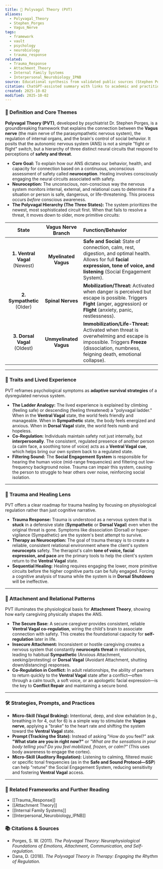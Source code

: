 ```yaml
---
title: 🐻 Polyvagal Theory (PVT)
aliases:
  - Polyvagal_Theory
  - Stephen_Porges
  - Vagus_Nerve
tags:
  - framework
  - vault
  - psychology
  - neurobiology
  - trauma_response
related:
  - Trauma_Response
  - Attachment_Theory
  - Internal Family Systems
  - Interpersonal_Neurobiology_IPNB
source: Educational synthesis from validated public sources (Stephen Porges's model)
citation: ChatGPT-assisted summary with links to academic and practitioner materials
created: 2025-10-02
modified: 2025-10-02
---
```


<!-- @format -->

### 🧠 Definition and Core Themes

**Polyvagal Theory (PVT)**, developed by psychiatrist Dr. Stephen Porges, is a groundbreaking framework that explains the connection between the **Vagus nerve** (the main nerve of the parasympathetic nervous system), the regulation of internal organs, and the brain's control of social behavior. It posits that the autonomic nervous system (ANS) is not a simple "fight or flight" switch, but a hierarchy of three distinct neural circuits that respond to perceptions of **safety and threat**.

- **Core Goal:** To explain how our ANS dictates our behavior, health, and capacity for connection based on a continuous, unconscious assessment of safety called **neuroception**. Healing involves consciously engaging the neural circuits associated with safety.
- **Neuroception:** The unconscious, non-conscious way the nervous system monitors internal, external, and relational cues to determine if a situation or person is safe, dangerous, or life-threatening. This process occurs _before_ conscious awareness.
- **The Polyvagal Hierarchy (The Three States):** The system prioritizes the newest, most sophisticated circuit first. When that fails to resolve a threat, it moves down to older, more primitive circuits:

|             State             |   Vagus Nerve Branch   | Function/Behavior                                                                                                                                                                    |
| :---------------------------: | :--------------------: | :----------------------------------------------------------------------------------------------------------------------------------------------------------------------------------- |
| **1. Ventral Vagal** (Newest) |  **Myelinated Vagus**  | **Safe and Social:** State of connection, calm, rest, digestion, and optimal health. Allows for full **facial expression, tone of voice, and listening** (Social Engagement System). |
|  **2. Sympathetic** (Older)   |   **Spinal Nerves**    | **Mobilization/Threat:** Activated when danger is perceived but escape is possible. Triggers **Fight** (anger, aggression) or **Flight** (anxiety, panic, restlessness).             |
| **3. Dorsal Vagal** (Oldest)  | **Unmyelinated Vagus** | **Immobilization/Life-Threat:** Activated when threat is overwhelming and escape is impossible. Triggers **Freeze** (dissociation, numbness, feigning death, emotional collapse).    |

---

### 🌿 Traits and Lived Experience

PVT reframes psychological symptoms as **adaptive survival strategies** of a dysregulated nervous system.

- **The Ladder Analogy:** The lived experience is explained by climbing (feeling safe) or descending (feeling threatened) a "polyvagal ladder." When in the **Ventral Vagal** state, the world feels friendly and manageable. When in **Sympathetic** state, the body feels energized and anxious. When in **Dorsal Vagal** state, the world feels numb and hopeless.
- **Co-Regulation:** Individuals maintain safety not just internally, but **interpersonally**. The consistent, regulated presence of another person (a calm face, a soothing tone of voice) acts as a **Ventral Vagal cue**, which helps bring our own system back to a regulated state.
- **Filtering Sound:** The **Social Engagement System** is responsible for hearing the human voice (mid-range frequencies) and filtering out low-frequency background noise. Trauma can impair this system, causing the person to struggle to hear others over noise, reinforcing social isolation.

---

### 🧠 Trauma and Healing Lens

PVT offers a clear roadmap for trauma healing by focusing on physiological regulation rather than just cognitive narrative.

- **Trauma Response:** Trauma is understood as a nervous system that is **stuck** in a defensive state (**Sympathetic** or **Dorsal Vagal**) even when the original threat is gone. Symptoms like dissociation (Dorsal) or hyper-vigilance (Sympathetic) are the system's best attempt to survive.
- **Therapy as Neuroception:** The goal of trauma therapy is to create a reliable, consistent relational environment where the client's system **neurocepts** safety. The therapist's calm **tone of voice, facial expression, and pace** are the primary tools to help the client's system return to the **Ventral Vagal** state.
- **Sequential Healing:** Healing requires engaging the lower, more primitive circuits before the higher cognitive parts can be fully engaged. Forcing a cognitive analysis of trauma while the system is in **Dorsal Shutdown** will be ineffective.

---

### 💞 Attachment and Relational Patterns

PVT illuminates the physiological basis for **Attachment Theory**, showing how early caregiving physically shapes the ANS.

- **The Secure Base:** A secure caregiver provides consistent, reliable **Ventral Vagal co-regulation**, wiring the child's brain to associate connection with safety. This creates the foundational capacity for **self-regulation** later in life.
- **Insecure Attachment:** Inconsistent or hostile caregiving creates a nervous system that constantly **neurocepts threat** in relationships, leading to habitual **Sympathetic** (Anxious Attachment, seeking/protesting) or **Dorsal Vagal** (Avoidant Attachment, shutting down/distancing) responses.
- **Co-Regulation in Conflict:** In adult relationships, the ability of partners to return quickly to the **Ventral Vagal** state after a conflict—often through a calm touch, a soft voice, or an apologetic facial expression—is the key to **Conflict Repair** and maintaining a secure bond.

---

### 🛠️ Strategies, Prompts, and Practices

- **Micro-Skill (Vagal Braking):** Intentional, deep, and slow exhalation (e.g., breathing in for 4, out for 6) is a simple way to stimulate the **Vagus nerve**, applying a "brake" to the heart rate and shifting the system toward the **Ventral Vagal** state.
- **Prompt (Tracking the State):** Instead of asking "How do you feel?" ask **"What state are you in right now?"** or _"What are the sensations in your body telling you? Do you feel mobilized, frozen, or calm?"_ (This uses body awareness to engage the cortex).
- **Micro-Skill (Auditory Regulation):** Listening to calming, filtered music or specific tonal frequencies (as in the **Safe and Sound Protocol—SSP**) can help "retune" the Social Engagement System, reducing sensitivity and fostering **Ventral Vagal** access.

---

### 🔗 Related Frameworks and Further Reading

- [[Trauma_Response]]
- [[Attachment Theory]]
- [[Internal Family Systems]]
- [[Interpersonal_Neurobiology_IPNB]]

### 📚 Citations & Sources

- Porges, S. W. (2011). _The Polyvagal Theory: Neurophysiological Foundations of Emotions, Attachment, Communication, and Self-regulation._
- Dana, D. (2018). _The Polyvagal Theory in Therapy: Engaging the Rhythm of Regulation._
